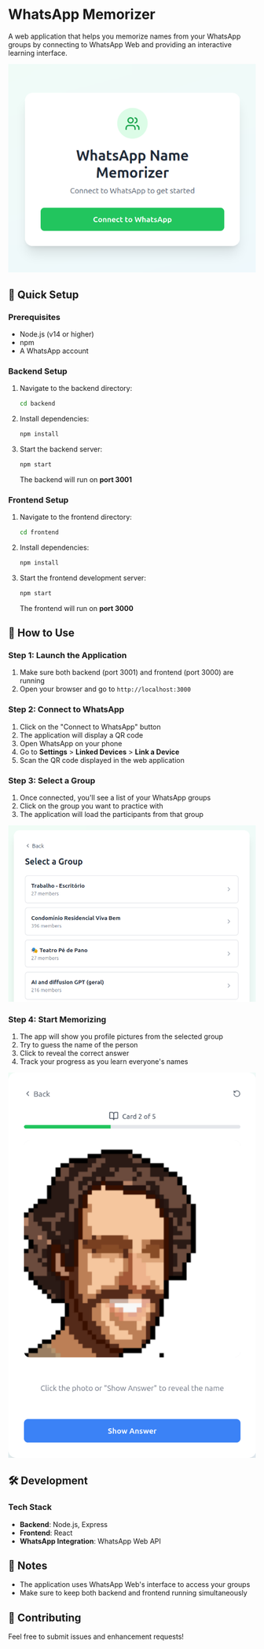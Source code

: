 # WhatsApp Memorizer

A web application that helps you memorize names from your WhatsApp groups by connecting to WhatsApp Web and providing an interactive learning interface.

![WhatsApp Memorizer Main Interface](docs/images/main-interface.png)

## 🚀 Quick Setup

### Prerequisites
- Node.js (v14 or higher)
- npm
- A WhatsApp account

### Backend Setup
1. Navigate to the backend directory:
   ```bash
   cd backend
   ```

2. Install dependencies:
   ```bash
   npm install
   ```

3. Start the backend server:
   ```bash
   npm start
   ```
   
   The backend will run on **port 3001**

### Frontend Setup
1. Navigate to the frontend directory:
   ```bash
   cd frontend
   ```

2. Install dependencies:
   ```bash
   npm install
   ```

3. Start the frontend development server:
   ```bash
   npm start
   ```
   
   The frontend will run on **port 3000**

## 📱 How to Use

### Step 1: Launch the Application
1. Make sure both backend (port 3001) and frontend (port 3000) are running
2. Open your browser and go to `http://localhost:3000`

### Step 2: Connect to WhatsApp
1. Click on the "Connect to WhatsApp" button
2. The application will display a QR code
3. Open WhatsApp on your phone
4. Go to **Settings** > **Linked Devices** > **Link a Device**
5. Scan the QR code displayed in the web application

### Step 3: Select a Group
1. Once connected, you'll see a list of your WhatsApp groups
2. Click on the group you want to practice with
3. The application will load the participants from that group

![WhatsApp Groups View](docs/images/groups-view.png)

### Step 4: Start Memorizing
1. The app will show you profile pictures from the selected group
2. Try to guess the name of the person
3. Click to reveal the correct answer
4. Track your progress as you learn everyone's names

![Card Selection Interface](docs/images/card-selection.png)

## 🛠️ Development

### Tech Stack
- **Backend**: Node.js, Express
- **Frontend**: React
- **WhatsApp Integration**: WhatsApp Web API

## 📝 Notes
- The application uses WhatsApp Web's interface to access your groups
- Make sure to keep both backend and frontend running simultaneously

## 🤝 Contributing
Feel free to submit issues and enhancement requests!
